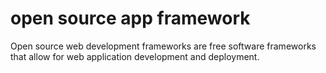 # open source app framework

Open source web development frameworks are free software frameworks that allow for web application development and deployment.

